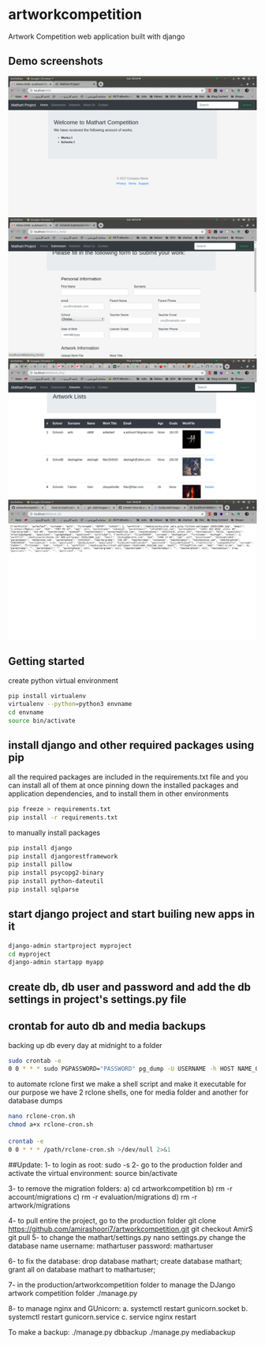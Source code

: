 # artworkcompetition
Artwork Competition web application built with django

## Demo screenshots
![alt text](https://raw.githubusercontent.com/amirashoori7/artworkcompetition/master/demo/demo1.png)
![alt text](https://raw.githubusercontent.com/amirashoori7/artworkcompetition/master/demo/demo2.png)
![alt text](https://raw.githubusercontent.com/amirashoori7/artworkcompetition/master/demo/work_lists.png)
![alt text](https://raw.githubusercontent.com/amirashoori7/artworkcompetition/master/demo/REST_API.png)


## Getting started
create python virtual environment

```bash
pip install virtualenv
virtualenv --python=python3 envname
cd envname
source bin/activate
```

## install django and other required packages using pip
all the required packages are included in the requirements.txt file and you can install all of them at once
pinning down the installed packages and application dependencies, and to install them in other environments
```bash
pip freeze > requirements.txt
pip install -r requirements.txt
```
to manually install packages
```bash
pip install django
pip install djangorestframework
pip install pillow
pip install psycopg2-binary
pip install python-dateutil
pip install sqlparse
```

## start django project and start builing new apps in it

```bash
django-admin startproject myproject
cd myproject
django-admin startapp myapp
```
## create db, db user and password and add the db settings in project's settings.py file

## crontab for auto db and media backups
backing up db every day at midnight to a folder
```bash
sudo crontab -e
0 0 * * * sudo PGPASSWORD="PASSWORD" pg_dump -U USERNAME -h HOST NAME_OF_DB > LOCATION_AND_NAME_OF_BACKUP_FILE
```
to automate rclone first we make a shell script and make it executable
for our purpose we have 2 rclone shells, one for media folder and another for database dumps
```bash
nano rclone-cron.sh
chmod a+x rclone-cron.sh

crontab -e
0 0 * * * /path/rclone-cron.sh >/dev/null 2>&1
```


##Update:
1- to login as root:
	sudo -s
2- go to the production folder and activate the virtual environment:
	source bin/activate

3- to remove the migration folders:
	a) cd artworkcompetition
	b) rm -r account/migrations
	c) rm -r evaluation/migrations
	d) rm -r artwork/migrations

4- to pull entire the project, go to the production folder
 git clone https://github.com/amirashoori7/artworkcompetition.git
 git checkout AmirS
 git pull
5- to change the mathart/settings.py
nano settings.py
change the database name
username: mathartuser
password: mathartuser

6- to fix the database:
drop database mathart;
create database mathart;
grant all on database mathart to mathartuser;

7- in the production/artworkcompetition folder to manage the DJango artwork competition folder
./manage.py


8- to manage nginx and GUnicorn:
	a. systemctl restart gunicorn.socket
	b. systemctl restart gunicorn.service
	c. service nginx restart


To make a backup:
./manage.py dbbackup
./manage.py mediabackup
